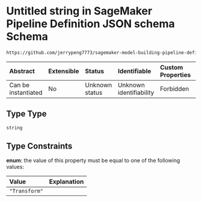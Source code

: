 # Untitled string in SageMaker Pipeline Definition JSON schema Schema

```txt
https://github.com/jerrypeng7773/sagemaker-model-building-pipeline-definition-JSON-schema/schema/#/definitions/TransformStep/properties/Type
```



| Abstract            | Extensible | Status         | Identifiable            | Custom Properties | Additional Properties | Access Restrictions | Defined In                                                                                           |
| :------------------ | :--------- | :------------- | :---------------------- | :---------------- | :-------------------- | :------------------ | :--------------------------------------------------------------------------------------------------- |
| Can be instantiated | No         | Unknown status | Unknown identifiability | Forbidden         | Allowed               | none                | [pipeline-definition.schema.json*](../../out/pipeline-definition.schema.json "open original schema") |

## Type Type

`string`

## Type Constraints

**enum**: the value of this property must be equal to one of the following values:

| Value         | Explanation |
| :------------ | :---------- |
| `"Transform"` |             |
